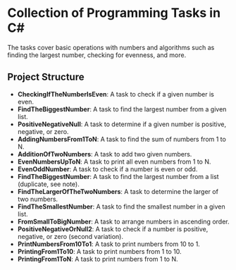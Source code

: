 # Collection of Programming Tasks in C#

 The tasks cover basic operations with numbers and algorithms such as finding the largest number, checking for evenness, and more.

## Project Structure

- **CheckingIfTheNumberIsEven**: A task to check if a given number is even.
- **FindTheBiggestNumber**: A task to find the largest number from a given list.
- **PositiveNegativeNull**: A task to determine if a given number is positive, negative, or zero.
- **AddingNumbersFrom1ToN**: A task to find the sum of numbers from 1 to N.
- **AdditionOfTwoNumbers**: A task to add two given numbers.
- **EvenNumbersUpToN**: A task to print all even numbers from 1 to N.
- **EvenOddNumber**: A task to check if a number is even or odd.
- **FindTheBiggestNumber**: A task to find the largest number from a list (duplicate, see note).
- **FindTheLargerOfTheTwoNumbers**: A task to determine the larger of two numbers.
- **FindTheSmallestNumber**: A task to find the smallest number in a given list.
- **FromSmallToBigNumber**: A task to arrange numbers in ascending order.
- **PositiveNegativeOrNull2**: A task to check if a number is positive, negative, or zero (second variation).
- **PrintNumbersFrom10To1**: A task to print numbers from 10 to 1.
- **PrintingFrom1To10**: A task to print numbers from 1 to 10.
- **PrintingFrom1ToN**: A task to print numbers from 1 to N.



